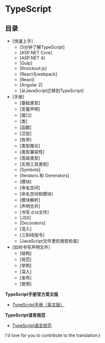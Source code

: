 # TypeScript

## 目录

* [快速上手]
  * [5分钟了解TypeScript]
  * [ASP.NET Core]
  * [ASP.NET 4]
  * [Gulp]
  * [Knockout.js]
  * [React与webpack]
  * [React]
  * [Angular 2]
  * [从JavaScript迁移到TypeScript]
* [手册]
  * [基础类型]
  * [变量声明]
  * [接口]
  * [类]
  * [函数]
  * [泛型]
  * [枚举]
  * [类型推论]
  * [类型兼容性]
  * [高级类型]
  * [实用工具类型]
  * [Symbols]
  * [Iterators 和 Generators]
  * [模块]
  * [命名空间]
  * [命名空间和模块]
  * [模块解析]
  * [声明合并]
  * [书写.d.ts文件]
  * [JSX]
  * [Decorators]
  * [混入]
  * [三斜线指令]
  * [JavaScript文件里的类型检查]
* [如何书写声明文件]
  * [结构]
  * [规范]
  * [举例]
  * [深入]
  * [发布]
  * [使用]


**TypeScript手册官方英文版**

* [TypeScript手册（英文版）](http://www.typescriptlang.org/Handbook)

**TypeScript语言规范**

* [TypeScript语言规范](https://github.com/Microsoft/TypeScript/blob/master/doc/spec.md)

I'd love for you to contribute to the translation:)
